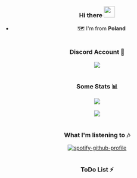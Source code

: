<div align="center">
  
### Hi there <img src="https://raw.githubusercontent.com/MartinHeinz/MartinHeinz/master/wave.gif" width="30px">
  
- 🗺️ I'm from **Poland**
  
#
  
### Discord Account 🎉
<img align="center" src="https://discord.c99.nl/widget/theme-4/467627370879385600.png"/>
  
#
  
### Some Stats 📊
<img align="center" src="https://github-readme-stats.vercel.app/api?username=Inkatail&count_private=true" /> <br><br>
<img align="center" src="https://github-readme-stats.vercel.app/api/top-langs/?username=Inkatail&count_private=true&langs_count=7" />

# 
  
### What I'm listening to 🎶
  
[![spotify-github-profile](https://spotify-github-profile.vercel.app/api/view?uid=n4ayrxpbuhgeoyek1mrcyrvfg&cover_image=true&theme=novatorem)](https://spotify-github-profile.vercel.app/api/view?uid=n4ayrxpbuhgeoyek1mrcyrvfg&redirect=true)

#  
  
### ToDo List ⚡
  
<div/>
